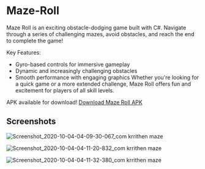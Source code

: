 # Maze-Roll
Maze Roll is an exciting obstacle-dodging game built with C#. Navigate through a series of challenging mazes, avoid obstacles, and reach the end to complete the game!

Key Features:
- Gyro-based controls for immersive gameplay
- Dynamic and increasingly challenging obstacles
- Smooth performance with engaging graphics
Whether you're looking for a quick game or a more extended challenge, Maze Roll offers fun and excitement for players of all skill levels.

APK available for download!
[Download Maze Roll APK](https://github.com/Krrithen/Maze-Roll/releases/tag/v1.0)

## Screenshots
![Screenshot_2020-10-04-04-09-30-067_com krrithen maze](https://user-images.githubusercontent.com/70514087/95002990-dabfdc80-05f7-11eb-9cb1-ab93ca38e3d8.jpg)

![Screenshot_2020-10-04-04-11-20-832_com krrithen maze](https://user-images.githubusercontent.com/70514087/95002991-ddbacd00-05f7-11eb-84ad-67139bd5a1f3.jpg)

![Screenshot_2020-10-04-04-11-32-380_com krrithen maze](https://user-images.githubusercontent.com/70514087/95002993-e1e6ea80-05f7-11eb-9afb-6e956cda857f.jpg)
